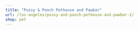 ```yaml
---
title: "Pussy & Pooch Pethouse and Pawbar"
url: /los-angeles/pussy-and-pooch-pethouse-and-pawbar-2/
shop: pet
---
```

